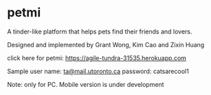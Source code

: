 # petmi
A tinder-like platform that helps pets find their friends and lovers.

Designed and implemented by Grant Wong, Kim Cao and Zixin Huang

click here for petmi: <https://agile-tundra-31535.herokuapp.com> 

Sample user name: ta@mail.utoronto.ca password: catsarecool1

Note: only for PC. Mobile version is under development
